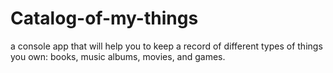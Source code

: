 # Catalog-of-my-things
 a console app that will help you to keep a record of different types of things you own: books, music albums, movies, and games.
